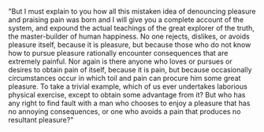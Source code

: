 "But I must explain to you how all this mistaken idea of denouncing pleasure and praising pain was born and I will give you a complete
 account of the system, and expound the actual teachings of the great explorer of the truth, the master-builder of human happiness.
  No one rejects, dislikes, or avoids pleasure itself, because it is pleasure, but because those who do not know how to pursue 
  pleasure rationally encounter consequences that are extremely painful. Nor again is there anyone who loves or pursues or desires 
  to obtain pain of itself, because it is pain, but because occasionally circumstances occur in which toil and pain can procure him 
  some great pleasure. To take a trivial example, which of us ever undertakes laborious physical exercise, except to obtain some 
  advantage from it? But who has any right to find fault with a man who chooses to enjoy a pleasure that has no annoying consequences, 
  or one who avoids a pain that produces no resultant pleasure?"